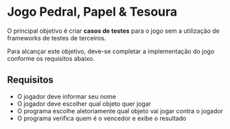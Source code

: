 # Jogo Pedral, Papel & Tesoura

O principal objetivo é criar **casos de testes** para o jogo sem a utilização de frameworks de testes de terceiros.

Para alcançar este objetivo, deve-se completar a implementação do jogo conforme os requisitos abaixo.

## Requisitos
- O jogador deve informar seu nome
- O jogador deve escolher qual objeto quer jogar
- O programa escolhe aletoriamente qual objeto vai jogar contra o jogador
- O programa verifica quem é o vencedor e exibe o resultado